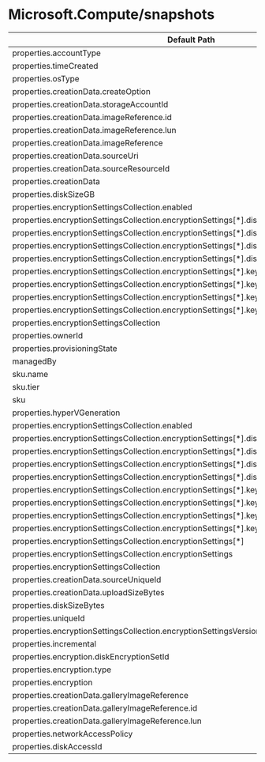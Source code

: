 # Microsoft.Compute/snapshots

| Default Path | Alias |
|---|---|
| properties.accountType | Microsoft.Compute/snapshots/accountType |
| properties.timeCreated | Microsoft.Compute/snapshots/timeCreated |
| properties.osType | Microsoft.Compute/snapshots/osType |
| properties.creationData.createOption | Microsoft.Compute/snapshots/creationData.createOption |
| properties.creationData.storageAccountId | Microsoft.Compute/snapshots/creationData.storageAccountId |
| properties.creationData.imageReference.id | Microsoft.Compute/snapshots/creationData.imageReference.id |
| properties.creationData.imageReference.lun | Microsoft.Compute/snapshots/creationData.imageReference.lun |
| properties.creationData.imageReference | Microsoft.Compute/snapshots/creationData.imageReference |
| properties.creationData.sourceUri | Microsoft.Compute/snapshots/creationData.sourceUri |
| properties.creationData.sourceResourceId | Microsoft.Compute/snapshots/creationData.sourceResourceId |
| properties.creationData | Microsoft.Compute/snapshots/creationData |
| properties.diskSizeGB | Microsoft.Compute/snapshots/diskSizeGB |
| properties.encryptionSettingsCollection.enabled | Microsoft.Compute/snapshots/encryptionSettings.enabled |
| properties.encryptionSettingsCollection.encryptionSettings[*].diskEncryptionKey.sourceVault.id | Microsoft.Compute/snapshots/encryptionSettings.diskEncryptionKey.sourceVault.id |
| properties.encryptionSettingsCollection.encryptionSettings[*].diskEncryptionKey.sourceVault | Microsoft.Compute/snapshots/encryptionSettings.diskEncryptionKey.sourceVault |
| properties.encryptionSettingsCollection.encryptionSettings[*].diskEncryptionKey.secretUrl | Microsoft.Compute/snapshots/encryptionSettings.diskEncryptionKey.secretUrl |
| properties.encryptionSettingsCollection.encryptionSettings[*].diskEncryptionKey | Microsoft.Compute/snapshots/encryptionSettings.diskEncryptionKey |
| properties.encryptionSettingsCollection.encryptionSettings[*].keyEncryptionKey.sourceVault.id | Microsoft.Compute/snapshots/encryptionSettings.keyEncryptionKey.sourceVault.id |
| properties.encryptionSettingsCollection.encryptionSettings[*].keyEncryptionKey.sourceVault | Microsoft.Compute/snapshots/encryptionSettings.keyEncryptionKey.sourceVault |
| properties.encryptionSettingsCollection.encryptionSettings[*].keyEncryptionKey.keyUrl | Microsoft.Compute/snapshots/encryptionSettings.keyEncryptionKey.keyUrl |
| properties.encryptionSettingsCollection.encryptionSettings[*].keyEncryptionKey | Microsoft.Compute/snapshots/encryptionSettings.keyEncryptionKey |
| properties.encryptionSettingsCollection | Microsoft.Compute/snapshots/encryptionSettings |
| properties.ownerId | Microsoft.Compute/snapshots/ownerId |
| properties.provisioningState | Microsoft.Compute/snapshots/provisioningState |
| managedBy | Microsoft.Compute/snapshots/managedBy |
| sku.name | Microsoft.Compute/snapshots/sku.name |
| sku.tier | Microsoft.Compute/snapshots/sku.tier |
| sku | Microsoft.Compute/snapshots/sku |
| properties.hyperVGeneration | Microsoft.Compute/snapshots/hyperVGeneration |
| properties.encryptionSettingsCollection.enabled | Microsoft.Compute/snapshots/encryptionSettingsCollection.enabled |
| properties.encryptionSettingsCollection.encryptionSettings[*].diskEncryptionKey.sourceVault.id | Microsoft.Compute/snapshots/encryptionSettingsCollection.encryptionSettings[*].diskEncryptionKey.sourceVault.id |
| properties.encryptionSettingsCollection.encryptionSettings[*].diskEncryptionKey.sourceVault | Microsoft.Compute/snapshots/encryptionSettingsCollection.encryptionSettings[*].diskEncryptionKey.sourceVault |
| properties.encryptionSettingsCollection.encryptionSettings[*].diskEncryptionKey.secretUrl | Microsoft.Compute/snapshots/encryptionSettingsCollection.encryptionSettings[*].diskEncryptionKey.secretUrl |
| properties.encryptionSettingsCollection.encryptionSettings[*].diskEncryptionKey | Microsoft.Compute/snapshots/encryptionSettingsCollection.encryptionSettings[*].diskEncryptionKey |
| properties.encryptionSettingsCollection.encryptionSettings[*].keyEncryptionKey.sourceVault.id | Microsoft.Compute/snapshots/encryptionSettingsCollection.encryptionSettings[*].keyEncryptionKey.sourceVault.id |
| properties.encryptionSettingsCollection.encryptionSettings[*].keyEncryptionKey.sourceVault | Microsoft.Compute/snapshots/encryptionSettingsCollection.encryptionSettings[*].keyEncryptionKey.sourceVault |
| properties.encryptionSettingsCollection.encryptionSettings[*].keyEncryptionKey.keyUrl | Microsoft.Compute/snapshots/encryptionSettingsCollection.encryptionSettings[*].keyEncryptionKey.keyUrl |
| properties.encryptionSettingsCollection.encryptionSettings[*].keyEncryptionKey | Microsoft.Compute/snapshots/encryptionSettingsCollection.encryptionSettings[*].keyEncryptionKey |
| properties.encryptionSettingsCollection.encryptionSettings[*] | Microsoft.Compute/snapshots/encryptionSettingsCollection.encryptionSettings[*] |
| properties.encryptionSettingsCollection.encryptionSettings | Microsoft.Compute/snapshots/encryptionSettingsCollection.encryptionSettings |
| properties.encryptionSettingsCollection | Microsoft.Compute/snapshots/encryptionSettingsCollection |
| properties.creationData.sourceUniqueId | Microsoft.Compute/snapshots/creationData.sourceUniqueId |
| properties.creationData.uploadSizeBytes | Microsoft.Compute/snapshots/creationData.uploadSizeBytes |
| properties.diskSizeBytes | Microsoft.Compute/snapshots/diskSizeBytes |
| properties.uniqueId | Microsoft.Compute/snapshots/uniqueId |
| properties.encryptionSettingsCollection.encryptionSettingsVersion | Microsoft.Compute/snapshots/encryptionSettingsCollection.encryptionSettingsVersion |
| properties.incremental | Microsoft.Compute/snapshots/incremental |
| properties.encryption.diskEncryptionSetId | Microsoft.Compute/snapshots/encryption.diskEncryptionSetId |
| properties.encryption.type | Microsoft.Compute/snapshots/encryption.type |
| properties.encryption | Microsoft.Compute/snapshots/encryption |
| properties.creationData.galleryImageReference | Microsoft.Compute/snapshots/creationData.galleryImageReference |
| properties.creationData.galleryImageReference.id | Microsoft.Compute/snapshots/creationData.galleryImageReference.id |
| properties.creationData.galleryImageReference.lun | Microsoft.Compute/snapshots/creationData.galleryImageReference.lun |
| properties.networkAccessPolicy | Microsoft.Compute/snapshots/networkAccessPolicy |
| properties.diskAccessId | Microsoft.Compute/snapshots/diskAccessId |

